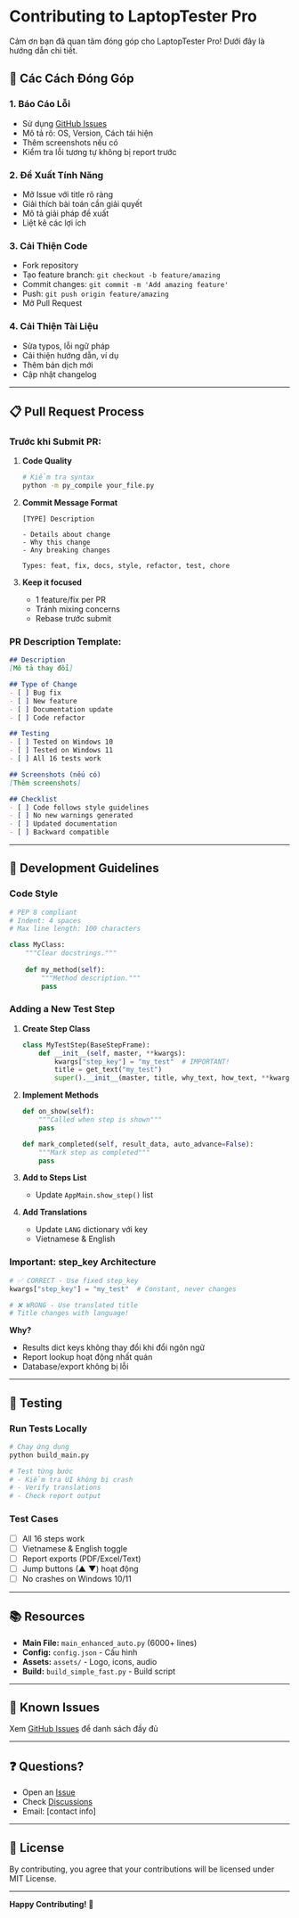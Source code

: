 # Contributing to LaptopTester Pro

Cảm ơn bạn đã quan tâm đóng góp cho LaptopTester Pro! Dưới đây là hướng dẫn chi tiết.

## 🤝 Các Cách Đóng Góp

### 1. Báo Cáo Lỗi
- Sử dụng [GitHub Issues](../../issues)
- Mô tả rõ: OS, Version, Cách tái hiện
- Thêm screenshots nếu có
- Kiểm tra lỗi tương tự không bị report trước

### 2. Đề Xuất Tính Năng
- Mở Issue với title rõ ràng
- Giải thích bài toán cần giải quyết
- Mô tả giải pháp đề xuất
- Liệt kê các lợi ích

### 3. Cải Thiện Code
- Fork repository
- Tạo feature branch: `git checkout -b feature/amazing`
- Commit changes: `git commit -m 'Add amazing feature'`
- Push: `git push origin feature/amazing`
- Mở Pull Request

### 4. Cải Thiện Tài Liệu
- Sửa typos, lỗi ngữ pháp
- Cải thiện hướng dẫn, ví dụ
- Thêm bản dịch mới
- Cập nhật changelog

---

## 📋 Pull Request Process

### Trước khi Submit PR:

1. **Code Quality**
   ```bash
   # Kiểm tra syntax
   python -m py_compile your_file.py
   ```

2. **Commit Message Format**
   ```
   [TYPE] Description
   
   - Details about change
   - Why this change
   - Any breaking changes
   
   Types: feat, fix, docs, style, refactor, test, chore
   ```

3. **Keep it focused**
   - 1 feature/fix per PR
   - Tránh mixing concerns
   - Rebase trước submit

### PR Description Template:

```markdown
## Description
[Mô tả thay đổi]

## Type of Change
- [ ] Bug fix
- [ ] New feature
- [ ] Documentation update
- [ ] Code refactor

## Testing
- [ ] Tested on Windows 10
- [ ] Tested on Windows 11
- [ ] All 16 tests work

## Screenshots (nếu có)
[Thêm screenshots]

## Checklist
- [ ] Code follows style guidelines
- [ ] No new warnings generated
- [ ] Updated documentation
- [ ] Backward compatible
```

---

## 🎯 Development Guidelines

### Code Style
```python
# PEP 8 compliant
# Indent: 4 spaces
# Max line length: 100 characters

class MyClass:
    """Clear docstrings."""
    
    def my_method(self):
        """Method description."""
        pass
```

### Adding a New Test Step

1. **Create Step Class**
   ```python
   class MyTestStep(BaseStepFrame):
       def __init__(self, master, **kwargs):
           kwargs["step_key"] = "my_test"  # IMPORTANT!
           title = get_text("my_test")
           super().__init__(master, title, why_text, how_text, **kwargs)
   ```

2. **Implement Methods**
   ```python
   def on_show(self):
       """Called when step is shown"""
       pass
   
   def mark_completed(self, result_data, auto_advance=False):
       """Mark step as completed"""
       pass
   ```

3. **Add to Steps List**
   - Update `AppMain.show_step()` list

4. **Add Translations**
   - Update `LANG` dictionary với key
   - Vietnamese & English

### Important: step_key Architecture

```python
# ✅ CORRECT - Use fixed step_key
kwargs["step_key"] = "my_test"  # Constant, never changes

# ❌ WRONG - Use translated title
# Title changes with language!
```

**Why?** 
- Results dict keys không thay đổi khi đổi ngôn ngữ
- Report lookup hoạt động nhất quán
- Database/export không bị lỗi

---

## 🧪 Testing

### Run Tests Locally
```bash
# Chạy ứng dụng
python build_main.py

# Test từng bước
# - Kiểm tra UI không bị crash
# - Verify translations
# - Check report output
```

### Test Cases
- [ ] All 16 steps work
- [ ] Vietnamese & English toggle
- [ ] Report exports (PDF/Excel/Text)
- [ ] Jump buttons (▲ ▼) hoạt động
- [ ] No crashes on Windows 10/11

---

## 📚 Resources

- **Main File:** `main_enhanced_auto.py` (6000+ lines)
- **Config:** `config.json` - Cấu hình
- **Assets:** `assets/` - Logo, icons, audio
- **Build:** `build_simple_fast.py` - Build script

---

## 🐛 Known Issues

Xem [GitHub Issues](../../issues) để danh sách đầy đủ

---

## ❓ Questions?

- Open an [Issue](../../issues)
- Check [Discussions](../../discussions)
- Email: [contact info]

---

## 📜 License

By contributing, you agree that your contributions will be licensed under MIT License.

---

**Happy Contributing! 🎉**
